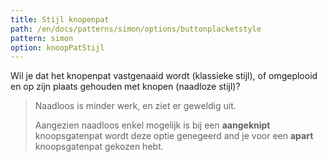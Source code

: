 ```yaml
---
title: Stijl knopenpat
path: /en/docs/patterns/simon/options/buttonplacketstyle
pattern: simon
option: knoopPatStijl
---
```


Wil je dat het knopenpat vastgenaaid wordt (klassieke stijl), of omgeplooid en op zijn plaats gehouden met knopen (naadloze stijl)?

> Naadloos is minder werk, en ziet er geweldig uit.
> 
> Aangezien naadloos enkel mogelijk is bij een **aangeknipt** knoopsgatenpat wordt deze optie genegeerd and je voor een **apart** knoopsgatenpat gekozen hebt.